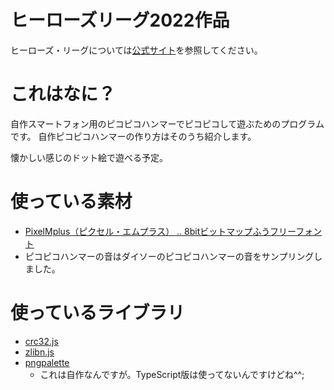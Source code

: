 # ヒーローズリーグ2022作品

ヒーローズ・リーグについては[公式サイト](https://heroes-league.net/)を参照してください。


# これはなに？
自作スマートフォン用のピコピコハンマーでピコピコして遊ぶためのプログラムです。
自作ピコピコハンマーの作り方はそのうち紹介します。

懐かしい感じのドット絵で遊べる予定。

# 使っている素材
- [PixelMplus（ピクセル・エムプラス） ‥ 8bitビットマップふうフリーフォント](https://itouhiro.hatenablog.com/entry/20130602/font)
- ピコピコハンマーの音はダイソーのピコピコハンマーの音をサンプリングしました。



# 使っているライブラリ

- [crc32.js](https://github.com/SheetJS/js-crc32)
- [zlibn.js](https://github.com/imaya/zlib.js)
- [pngpalette](https://github.com/project-dev/pngpalette)
  - これは自作なんですが。TypeScript版は使ってないんですけどね^^;

